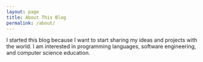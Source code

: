 ```yaml
---
layout: page
title: About This Blog
permalink: /about/
---
```


I started this blog because I want to start sharing my ideas and projects with the world.
I am interested in programming languages, software engineering, and computer science education.
